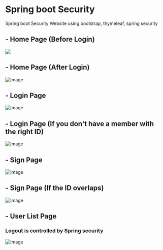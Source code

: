 # Spring boot Security

Spring boot Security Website using bootstrap, thymeleaf, spring security

## - Home Page (Before Login)
<img src="https://user-images.githubusercontent.com/82877211/160606056-538665ea-44cf-4e7b-89b6-71501fcf5f8d.png" />

## - Home Page (After Login)
![image](https://user-images.githubusercontent.com/82877211/160614906-e56c2592-b5a3-4e55-9fd0-8561d3675165.png)

## - Login Page
![image](https://user-images.githubusercontent.com/82877211/160614715-b26fe4e0-e688-4423-92bd-6014f17ef2b0.png)

## - Login Page (If you don't have a member with the right ID)
![image](https://user-images.githubusercontent.com/82877211/160841178-bed86d9e-2f32-4951-a55e-dd869e0bd90c.png)

## - Sign Page
![image](https://user-images.githubusercontent.com/82877211/160839933-c5bcf3ae-63a3-4bc6-895d-9f1bc8472ef1.png)

## - Sign Page (If the ID overlaps)
![image](https://user-images.githubusercontent.com/82877211/160840042-f3a8c752-fb9b-468a-8d7e-0f480bc16b9f.png)

## - User List Page
### Logout is controlled by Spring security
![image](https://user-images.githubusercontent.com/82877211/160606538-f2fc6b14-21cf-4123-aaad-9e7c6dd7826e.png)

